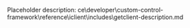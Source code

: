 Placeholder description: ce\developer\custom-control-framework\reference\iclient\includes\getclient-description.md